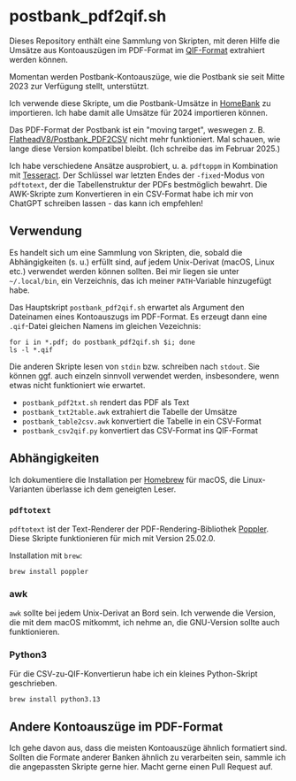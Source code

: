 # postbank_pdf2qif.sh

Dieses Repository enthält eine Sammlung von Skripten, mit deren Hilfe die Umsätze aus Kontoauszügen im PDF-Format im [QIF-Format](https://en.wikipedia.org/wiki/Quicken_Interchange_Format) extrahiert werden können.

Momentan werden Postbank-Kontoauszüge, wie die Postbank sie seit Mitte 2023 zur Verfügung stellt, unterstützt.

Ich verwende diese Skripte, um die Postbank-Umsätze in [HomeBank](https://www.gethomebank.org) zu importieren.
Ich habe damit alle Umsätze für 2024 importieren können.

Das PDF-Format der Postbank ist ein "moving target", weswegen z. B. [FlatheadV8/Postbank_PDF2CSV](https://github.com/FlatheadV8/Postbank_PDF2CSV) nicht mehr funktioniert.
Mal schauen, wie lange diese Version kompatibel bleibt.
(Ich schreibe das im Februar 2025.)

Ich habe verschiedene Ansätze ausprobiert, u. a. `pdftoppm` in Kombination mit [Tesseract](https://github.com/tesseract-ocr/tesseract).
Der Schlüssel war letzten Endes der `-fixed`-Modus von `pdftotext`, der die Tabellenstruktur der PDFs bestmöglich bewahrt.
Die AWK-Skripte zum Konvertieren in ein CSV-Format habe ich mir von ChatGPT schreiben lassen - das kann ich empfehlen!

## Verwendung

Es handelt sich um eine Sammlung von Skripten, die, sobald die Abhängigkeiten (s. u.) erfüllt sind, auf jedem Unix-Derivat (macOS, Linux etc.) verwendet werden können sollten.
Bei mir liegen sie unter `~/.local/bin`, ein Verzeichnis, das ich meiner `PATH`-Variable hinzugefügt habe.

Das Hauptskript `postbank_pdf2qif.sh` erwartet als Argument den Dateinamen eines Kontoauszugs im PDF-Format.
Es erzeugt dann eine `.qif`-Datei gleichen Namens im gleichen Vezeichnis:

```shell
for i in *.pdf; do postbank_pdf2qif.sh $i; done
ls -l *.qif
```

Die anderen Skripte lesen von `stdin` bzw. schreiben nach `stdout`.
Sie können ggf. auch einzeln sinnvoll verwendet werden, insbesondere, wenn etwas nicht funktioniert wie erwartet.

- `postbank_pdf2txt.sh` rendert das PDF als Text
- `postbank_txt2table.awk` extrahiert die Tabelle der Umsätze
- `postbank_table2csv.awk` konvertiert die Tabelle in ein CSV-Format
- `postbank_csv2qif.py` konvertiert das CSV-Format ins QIF-Format

## Abhängigkeiten

Ich dokumentiere die Installation per [Homebrew](https://brew.sh/) für macOS, die Linux-Varianten überlasse ich dem geneigten Leser.

### `pdftotext`

`pdftotext` ist der Text-Renderer der PDF-Rendering-Bibliothek [Poppler](https://poppler.freedesktop.org/).
Diese Skripte funktionieren für mich mit Version 25.02.0.

Installation mit `brew`:

```shell
brew install poppler
```

### awk

`awk` sollte bei jedem Unix-Derivat an Bord sein.
Ich verwende die Version, die mit dem macOS mitkommt, ich nehme an, die GNU-Version sollte auch funktionieren.

### Python3

Für die CSV-zu-QIF-Konvertierun habe ich ein kleines Python-Skript geschrieben.

```shell
brew install python3.13
````

## Andere Kontoauszüge im PDF-Format

Ich gehe davon aus, dass die meisten Kontoauszüge ähnlich formatiert sind.
Sollten die Formate anderer Banken ähnlich zu verarbeiten sein, sammle ich die angepassten Skripte gerne hier.
Macht gerne einen Pull Request auf.
